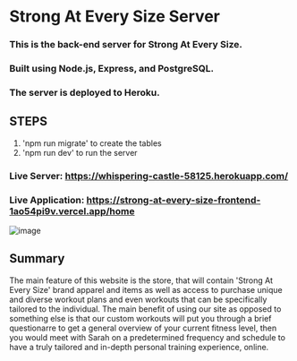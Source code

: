 # Strong At Every Size Server

### This is the back-end server for Strong At Every Size.

### Built using Node.js, Express, and PostgreSQL.

### The server is deployed to Heroku.

## STEPS 
1. 'npm run migrate' to create the tables
2. 'npm run dev' to run the server

### Live Server: https://whispering-castle-58125.herokuapp.com/
### Live Application: https://strong-at-every-size-frontend-1ao54pi9v.vercel.app/home

![image](https://user-images.githubusercontent.com/55715053/100108382-b71b5480-2e38-11eb-8399-ce31521cf1a5.png)

## Summary 
The main feature of this website is the store, that will contain 'Strong At Every Size' brand apparel and items as well as access to purchase unique and diverse workout plans and even workouts that can be specifically tailored to the individual. The main benefit of using our site as opposed to something else is that our custom workouts will put you through a brief questionarre to get a general overview of your current fitness level, then you would meet with Sarah on a predetermined frequency and schedule to have a truly tailored and in-depth personal training experience, online.
